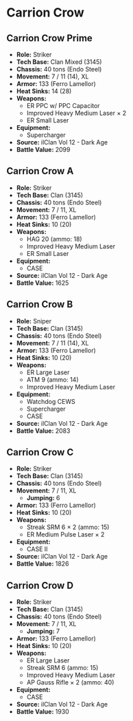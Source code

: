 # Carrion Crow
## Carrion Crow Prime
- **Role:** Striker
- **Tech Base:** Clan Mixed (3145)
- **Chassis:** 40 tons (Endo Steel)
- **Movement:** 7 / 11 (14), XL
- **Armor:** 133 (Ferro Lamellor)
- **Heat Sinks:** 14 (28)
- **Weapons:**
  - ER PPC w/ PPC Capacitor
  - Improved Heavy Medium Laser × 2
  - ER Small Laser
- **Equipment:**
  - Supercharger
- **Source:** ilClan Vol 12 - Dark Age
- **Battle Value:** 2099

## Carrion Crow A
- **Role:** Striker
- **Tech Base:** Clan (3145)
- **Chassis:** 40 tons (Endo Steel)
- **Movement:** 7 / 11, XL
- **Armor:** 133 (Ferro Lamellor)
- **Heat Sinks:** 10 (20)
- **Weapons:**
  - HAG 20 (ammo: 18)
  - Improved Heavy Medium Laser
  - ER Small Laser
- **Equipment:**
  - CASE
- **Source:** ilClan Vol 12 - Dark Age
- **Battle Value:** 1625

## Carrion Crow B
- **Role:** Sniper
- **Tech Base:** Clan (3145)
- **Chassis:** 40 tons (Endo Steel)
- **Movement:** 7 / 11 (14), XL
- **Armor:** 133 (Ferro Lamellor)
- **Heat Sinks:** 10 (20)
- **Weapons:**
  - ER Large Laser
  - ATM 9 (ammo: 14)
  - Improved Heavy Medium Laser
- **Equipment:**
  - Watchdog CEWS
  - Supercharger
  - CASE
- **Source:** ilClan Vol 12 - Dark Age
- **Battle Value:** 2083

## Carrion Crow C
- **Role:** Striker
- **Tech Base:** Clan (3145)
- **Chassis:** 40 tons (Endo Steel)
- **Movement:** 7 / 11, XL
  - **Jumping:** 6
- **Armor:** 133 (Ferro Lamellor)
- **Heat Sinks:** 10 (20)
- **Weapons:**
  - Streak SRM 6 × 2 (ammo: 15)
  - ER Medium Pulse Laser × 2
- **Equipment:**
  - CASE II
- **Source:** ilClan Vol 12 - Dark Age
- **Battle Value:** 1826

## Carrion Crow D
- **Role:** Striker
- **Tech Base:** Clan (3145)
- **Chassis:** 40 tons (Endo Steel)
- **Movement:** 7 / 11, XL
  - **Jumping:** 7
- **Armor:** 133 (Ferro Lamellor)
- **Heat Sinks:** 10 (20)
- **Weapons:**
  - ER Large Laser
  - Streak SRM 6 (ammo: 15)
  - Improved Heavy Medium Laser
  - AP Gauss Rifle × 2 (ammo: 40)
- **Equipment:**
  - CASE
- **Source:** ilClan Vol 12 - Dark Age
- **Battle Value:** 1930

